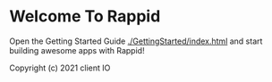 # Welcome To Rappid

Open the Getting Started Guide [./GettingStarted/index.html](./GettingStarted/index.html) and start building awesome apps with Rappid!

Copyright (c) 2021 client IO
